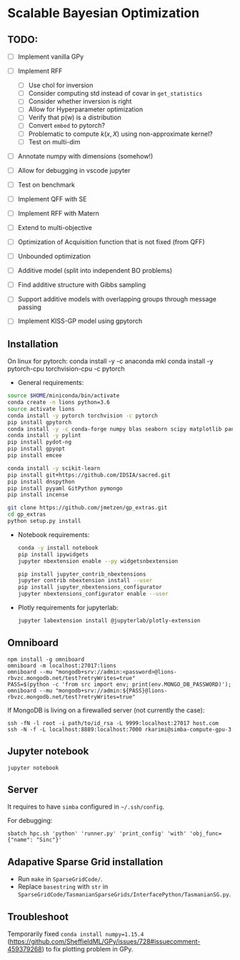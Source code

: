 # Scalable Bayesian Optimization


## TODO:

- [ ] Implement vanilla GPy
- [ ] Implement RFF
  - [ ] Use chol for inversion
  - [ ] Consider computing std instead of covar in `get_statistics`
  - [ ] Consider whether inversion is right
  - [ ] Allow for Hyperparameter optimization
  - [ ] Verify that p(w) is a distribution
  - [ ] Convert `embed` to pytorch?
  - [ ] Problematic to compute $k(x,X)$ using non-approximate 
  kernel?
  - [ ] Test on multi-dim
- [ ] Annotate numpy with dimensions (somehow!)
- [ ] Allow for debugging in vscode jupyter
- [ ] Test on benchmark
- [ ] Implement QFF with SE
- [ ] Implement RFF with Matern
- [ ] Extend to multi-objective
- [ ] Optimization of Acquisition function that is not fixed (from QFF)
- [ ] Unbounded optimization
- [ ] Additive model (split into independent BO problems)
- [ ] Find additive structure with Gibbs sampling
- [ ] Support additive models with overlapping groups through message passing

- [ ] Implement KISS-GP model using gpytorch


## Installation

On linux for pytorch:
conda install -y -c anaconda mkl
conda install -y pytorch-cpu torchvision-cpu -c pytorch

- General requirements:
```bash
source $HOME/miniconda/bin/activate
conda create -n lions python=3.6
source activate lions
conda install -y pytorch torchvision -c pytorch
pip install gpytorch
conda install -y -c conda-forge numpy blas seaborn scipy matplotlib pandas gpy
conda install -y pylint
pip install pydot-ng
pip install gpyopt
pip install emcee

conda install -y scikit-learn
pip install git+https://github.com/IDSIA/sacred.git
pip install dnspython
pip install pyyaml GitPython pymongo
pip install incense

git clone https://github.com/jmetzen/gp_extras.git
cd gp_extras
python setup.py install 
```

- Notebook requirements:
  ```bash
  conda -y install notebook
  pip install ipywidgets
  jupyter nbextension enable --py widgetsnbextension

  pip install jupyter_contrib_nbextensions
  jupyter contrib nbextension install --user
  pip install jupyter_nbextensions_configurator
  jupyter nbextensions_configurator enable --user
  ```

- Plotly requirements for jupyterlab:  
  ```bash
  jupyter labextension install @jupyterlab/plotly-extension
  ```

## Omniboard

```
npm install -g omniboard
omniboard -m localhost:27017:lions
omniboard --mu "mongodb+srv://admin:<password>@lions-rbvzc.mongodb.net/test?retryWrites=true"
PASS=$(python -c 'from src import env; print(env.MONGO_DB_PASSWORD)'); omniboard --mu "mongodb+srv://admin:${PASS}@lions-rbvzc.mongodb.net/test?retryWrites=true"
```

If MongoDB is living on a firewalled server (not currently the case):
```
ssh -fN -l root -i path/to/id_rsa -L 9999:localhost:27017 host.com
ssh -N -f -L localhost:8889:localhost:7000 rkarimi@simba-compute-gpu-3
```

## Jupyter notebook

```
jupyter notebook
```

## Server

It requires to have `simba` configured in `~/.ssh/config`.

For debugging:
```
sbatch hpc.sh 'python' 'runner.py' 'print_config' 'with' 'obj_func={"name": "Sinc"}'
```

## Adapative Sparse Grid installation

- Run `make` in `SparseGridCode/`.
- Replace `basestring` with `str` in `SparseGridCode/TasmanianSparseGrids/InterfacePython/TasmanianSG.py`.


## Troubleshoot

  Temporarily fixed `conda install numpy=1.15.4` (https://github.com/SheffieldML/GPy/issues/728#issuecomment-459379268) to fix plotting problem in GPy.
